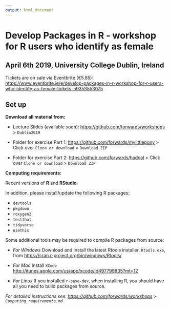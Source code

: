 ```yaml
---
output: html_document
---
```


# Develop Packages in R - workshop for R users who identify as female
## April 6th 2019, University College Dublin, Ireland

Tickets are on sale via Eventbrite (€5.85): https://www.eventbrite.ie/e/develop-packages-in-r-workshop-for-r-users-who-identify-as-female-tickets-59353553075

## Set up

**Download all material from:** 

- Lecture Slides (available soon): https://github.com/forwards/workshops > `Dublin2019`

- Folder for exercise Part 1: https://github.com/forwards/mylittlepony > Click over `Clone or download` > `Download ZIP`

- Folder for exercise Part 2: https://github.com/forwards/hadcol > Click over `Clone or download` > `Download ZIP`

**Computing requirements:**

Recent versions of **R** and **RStudio**.

In addition, please install/update the following R packages:

 - `devtools`
 - `pkgdown`
 - `roxygen2`
 - `testthat`
 - `tidyverse`
 - `usethis`

Some additional tools may be required to compile R packages from source:

- *For Windows* Download and install the latest Rtools installer, `Rtools.exe`, from  https://cran.r-project.org/bin/windows/Rtools/.

- *For Mac* Install `XCode` http://itunes.apple.com/us/app/xcode/id497799835?mt=12

- *For Linux* If you installed `r-base-dev`, when installing R, you should have all you need to build packages from source.

*For detailed instructions see: https://github.com/forwards/workshops > `Computing_requirements.md`*
